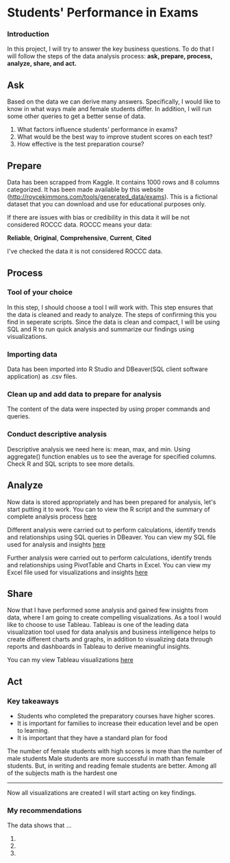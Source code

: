 
# Students' Performance in Exams 

### Introduction

In this project, I will try to answer the key business questions. To do that I will follow the steps of the data analysis process: **ask, prepare, process, analyze, share, and act.**

## Ask

Based on the data we can derive many answers. Specifically, I would like to know in what ways male and female students differ. In addition, I will run some other queries to get a better sense of data.

1. What factors influence students' performance in exams?
2. What would be the best way to improve student scores on each test?
3. How effective is the test preparation course?

## Prepare

Data has been scrapped from Kaggle. It contains 1000 rows and 8 columns categorized. It has been made available by this website (http://roycekimmons.com/tools/generated_data/exams). This is a fictional dataset that you can download and use for educational purposes only. 

If there are issues with bias or credibility in this data it will be not considered ROCCC data. ROCCC means your data:

**Reliable**, **Original**, **Comprehensive**, **Current**, **Cited**

I've checked the data it is not considered ROCCC data. 

## Process

### Tool of your choice

In this step, I should choose a tool I will work with. This step ensures that the data is cleaned and ready to analyze. The steps of confirming this you find in seperate scripts. Since the data is clean and compact, I will be using SQL and R to run quick analysis and summarize our findings using visualizations.

### Importing data

Data has been imported into R Studio and DBeaver(SQL client software application) as .csv files. 

### Clean up and add data to prepare for analysis
The content of the data were inspected by using proper commands and queries. 

### Conduct descriptive analysis
Descriptive analysis we need here is: mean, max, and min. Using aggregate() function enables us to see the average for specified columns. Check R and SQL scripts to see more details.

## Analyze

Now data is stored appropriately and has been prepared for analysis, let's start putting it to work. You can to view the R script and the summary of complete analysis process [here](https://github.com/SomonOlimzoda/StudentsPerformanceInExams/blob/main/R%20script.R)

Different analysis were carried out to perform calculations, identify trends and relationships using SQL queries in DBeaver. You can view my SQL file used for analysis and insights [here](https://github.com/SomonOlimzoda/StudentsPerformanceInExams/blob/main/SQL%20script.sql)

Further analysis were carried out to perform calculations, identify trends and relationships using PivotTable and Charts in Excel. You can view my Excel file used for visualizations and insights [here](https://github.com/SomonOlimzoda/StudentsPerformanceInExams/blob/main/PivotTable_summary.xlsx)

## Share

Now that I have performed some analysis and gained few insights from data, where I am going to create compelling visualizations. As a tool I would like to choose to use Tableau. Tableau is one of the leading data visualization tool used for data analysis and business intelligence helps to create different charts and graphs, in addition to visualizing data through reports and dashboards in Tableau to derive meaningful insights.

You can my view Tableau visualizations [here](https://public.tableau.com/app/profile/somon4257)

## Act

### Key takeaways

* Students who completed the preparatory courses have higher scores. 
* It is important for families to increase their education level and be open to learning.
* It is important that they have a standard plan for food

The number of female students with high scores is more than the number of male students
Male students are more successful in math than female students. But, in writing and reading female students are better.
Among all of the subjects math is the hardest one

---

Now all visualizations are created I will start acting on key findings. 

### My recommendations

The data shows that ...

1. 

2. 

3. 






















